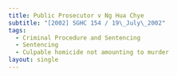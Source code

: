 ```yaml
---
title: Public Prosecutor v Ng Hua Chye
subtitle: "[2002] SGHC 154 / 19\_July\_2002"
tags:
  - Criminal Procedure and Sentencing
  - Sentencing
  - Culpable homicide not amounting to murder
layout: single
---
```


